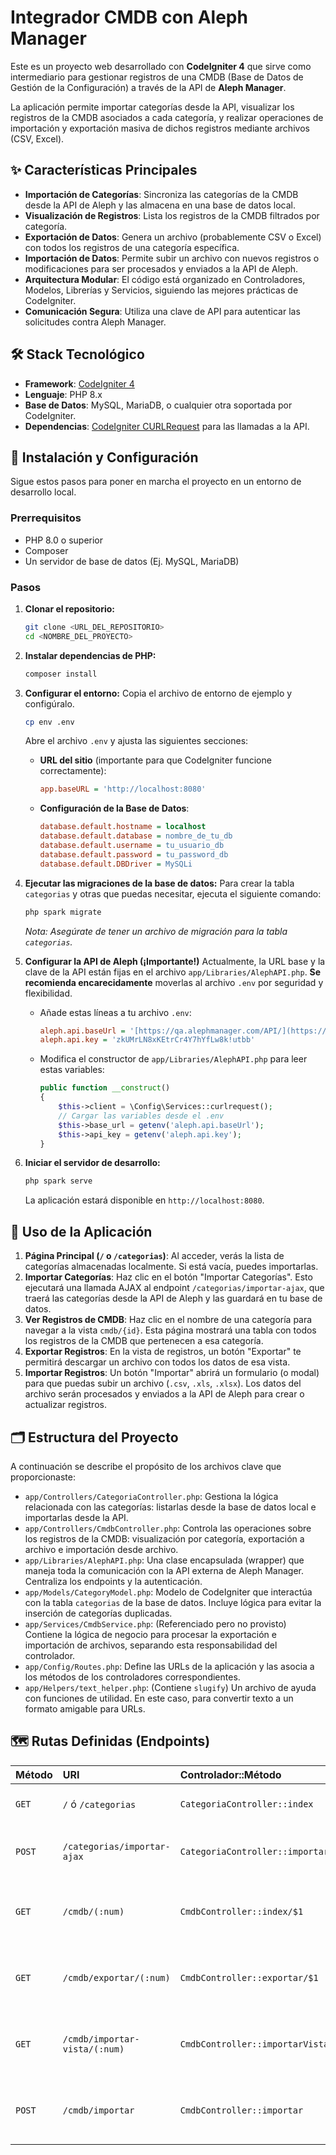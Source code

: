 
# Integrador CMDB con Aleph Manager

Este es un proyecto web desarrollado con **CodeIgniter 4** que sirve como intermediario para gestionar registros de una CMDB (Base de Datos de Gestión de la Configuración) a través de la API de **Aleph Manager**.

La aplicación permite importar categorías desde la API, visualizar los registros de la CMDB asociados a cada categoría, y realizar operaciones de importación y exportación masiva de dichos registros mediante archivos (CSV, Excel).

## ✨ Características Principales

-   **Importación de Categorías**: Sincroniza las categorías de la CMDB desde la API de Aleph y las almacena en una base de datos local.
-   **Visualización de Registros**: Lista los registros de la CMDB filtrados por categoría.
-   **Exportación de Datos**: Genera un archivo (probablemente CSV o Excel) con todos los registros de una categoría específica.
-   **Importación de Datos**: Permite subir un archivo con nuevos registros o modificaciones para ser procesados y enviados a la API de Aleph.
-   **Arquitectura Modular**: El código está organizado en Controladores, Modelos, Librerías y Servicios, siguiendo las mejores prácticas de CodeIgniter.
-   **Comunicación Segura**: Utiliza una clave de API para autenticar las solicitudes contra Aleph Manager.

## 🛠️ Stack Tecnológico

-   **Framework**: [CodeIgniter 4](https://codeigniter.com/)
-   **Lenguaje**: PHP 8.x
-   **Base de Datos**: MySQL, MariaDB, o cualquier otra soportada por CodeIgniter.
-   **Dependencias**: [CodeIgniter CURLRequest](https://codeigniter.com/user_guide/libraries/curlrequest.html) para las llamadas a la API.

## 🚀 Instalación y Configuración

Sigue estos pasos para poner en marcha el proyecto en un entorno de desarrollo local.

### Prerrequisitos

-   PHP 8.0 o superior
-   Composer
-   Un servidor de base de datos (Ej. MySQL, MariaDB)

### Pasos

1.  **Clonar el repositorio:**
    ```bash
    git clone <URL_DEL_REPOSITORIO>
    cd <NOMBRE_DEL_PROYECTO>
    ```

2.  **Instalar dependencias de PHP:**
    ```bash
    composer install
    ```

3.  **Configurar el entorno:**
    Copia el archivo de entorno de ejemplo y configúralo.
    ```bash
    cp env .env
    ```
    Abre el archivo `.env` y ajusta las siguientes secciones:

    -   **URL del sitio** (importante para que CodeIgniter funcione correctamente):
        ```ini
        app.baseURL = 'http://localhost:8080'
        ```

    -   **Configuración de la Base de Datos**:
        ```ini
        database.default.hostname = localhost
        database.default.database = nombre_de_tu_db
        database.default.username = tu_usuario_db
        database.default.password = tu_password_db
        database.default.DBDriver = MySQLi
        ```

4.  **Ejecutar las migraciones de la base de datos:**
    Para crear la tabla `categorias` y otras que puedas necesitar, ejecuta el siguiente comando:
    ```bash
    php spark migrate
    ```
    *Nota: Asegúrate de tener un archivo de migración para la tabla `categorias`.*

5.  **Configurar la API de Aleph (¡Importante!)**
    Actualmente, la URL base y la clave de la API están fijas en el archivo `app/Libraries/AlephAPI.php`. **Se recomienda encarecidamente** moverlas al archivo `.env` por seguridad y flexibilidad.

    -   Añade estas líneas a tu archivo `.env`:
        ```ini
        aleph.api.baseUrl = '[https://qa.alephmanager.com/API/](https://qa.alephmanager.com/API/)'
        aleph.api.key = 'zkUMrLN8xKEtrCr4Y7hYfLw8k!utbb'
        ```

    -   Modifica el constructor de `app/Libraries/AlephAPI.php` para leer estas variables:
        ```php
        public function __construct()
        {
            $this->client = \Config\Services::curlrequest();
            // Cargar las variables desde el .env
            $this->base_url = getenv('aleph.api.baseUrl');
            $this->api_key = getenv('aleph.api.key');
        }
        ```

6.  **Iniciar el servidor de desarrollo:**
    ```bash
    php spark serve
    ```
    La aplicación estará disponible en `http://localhost:8080`.

## 📖 Uso de la Aplicación

1.  **Página Principal (`/` o `/categorias`)**: Al acceder, verás la lista de categorías almacenadas localmente. Si está vacía, puedes importarlas.
2.  **Importar Categorías**: Haz clic en el botón "Importar Categorías". Esto ejecutará una llamada AJAX al endpoint `/categorias/importar-ajax`, que traerá las categorías desde la API de Aleph y las guardará en tu base de datos.
3.  **Ver Registros de CMDB**: Haz clic en el nombre de una categoría para navegar a la vista `cmdb/{id}`. Esta página mostrará una tabla con todos los registros de la CMDB que pertenecen a esa categoría.
4.  **Exportar Registros**: En la vista de registros, un botón "Exportar" te permitirá descargar un archivo con todos los datos de esa vista.
5.  **Importar Registros**: Un botón "Importar" abrirá un formulario (o modal) para que puedas subir un archivo (`.csv`, `.xls`, `.xlsx`). Los datos del archivo serán procesados y enviados a la API de Aleph para crear o actualizar registros.

## 🗂️ Estructura del Proyecto

A continuación se describe el propósito de los archivos clave que proporcionaste:

-   `app/Controllers/CategoriaController.php`: Gestiona la lógica relacionada con las categorías: listarlas desde la base de datos local e importarlas desde la API.
-   `app/Controllers/CmdbController.php`: Controla las operaciones sobre los registros de la CMDB: visualización por categoría, exportación a archivo e importación desde archivo.
-   `app/Libraries/AlephAPI.php`: Una clase encapsulada (wrapper) que maneja toda la comunicación con la API externa de Aleph Manager. Centraliza los endpoints y la autenticación.
-   `app/Models/CategoryModel.php`: Modelo de CodeIgniter que interactúa con la tabla `categorias` de la base de datos. Incluye lógica para evitar la inserción de categorías duplicadas.
-   `app/Services/CmdbService.php`: (Referenciado pero no provisto) Contiene la lógica de negocio para procesar la exportación e importación de archivos, separando esta responsabilidad del controlador.
-   `app/Config/Routes.php`: Define las URLs de la aplicación y las asocia a los métodos de los controladores correspondientes.
-   `app/Helpers/text_helper.php`: (Contiene `slugify`) Un archivo de ayuda con funciones de utilidad. En este caso, para convertir texto a un formato amigable para URLs.

## 🗺️ Rutas Definidas (Endpoints)

| Método | URI                               | Controlador::Método                  | Descripción                                          |
| :----- | :-------------------------------- | :----------------------------------- | :--------------------------------------------------- |
| `GET`  | `/` ó `/categorias`               | `CategoriaController::index`         | Muestra la lista de categorías.                      |
| `POST` | `/categorias/importar-ajax`       | `CategoriaController::importarCategoriasAjax`  | Importa las categorías desde la API vía AJAX.        |
| `GET`  | `/cmdb/(:num)`                    | `CmdbController::index/$1`           | Muestra los registros de una categoría específica.   |
| `GET`  | `/cmdb/exportar/(:num)`           | `CmdbController::exportar/$1`        | Inicia la exportación de registros para una categoría. |
| `GET`  | `/cmdb/importar-vista/(:num)`     | `CmdbController::importarVista/$1`   | Muestra el formulario para importar archivos.        |
| `POST` | `/cmdb/importar`                  | `CmdbController::importar`           | Procesa el archivo subido para la importación.       |
